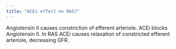 ```yaml
---
title: "ACEi effect on RAS?"
---
```

Angiotensin II causes constriction of efferent arteriole. ACEi blocks Angiotensin II. In RAS ACEi causes relaxation of constricted efferent arteriole, decreasing GFR.

